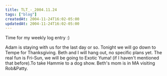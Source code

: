 ```yaml
---
title: TLT_-_2004.11.24
tags: ["blog"]
createdAt: 2004-11-24T16:02-05:00
updatedAt: 2004-11-24T16:02-05:00
---
```


Time for my weekly log entry :)

Adam is staying with us for the last day or so. Tonight we will go down to Tempe for Thanksgiving. Beth and I will hang out, no specific plans yet. The real fun is Fri-Sun, we will be going to Exotic Yuma! (if I haven't mentioned that before).To take Hammie to a dog show. Beth's mom is in MA visiting Rob&Patty.



